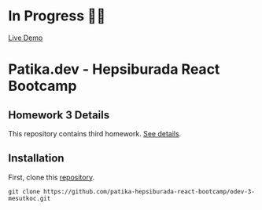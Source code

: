 # In Progress :construction_worker_man:

[Live Demo](https://stoic-hamilton-8d3621.netlify.app/)
# Patika.dev - Hepsiburada React Bootcamp

## Homework 3 Details

This repository contains third homework. [See details](https://github.com/patika-hepsiburada-react-bootcamp/odevler/tree/main/odev3).

## Installation

First, clone this [repository](https://github.com/patika-hepsiburada-react-bootcamp/odev-3-mesutkoc.git).

`git clone https://github.com/patika-hepsiburada-react-bootcamp/odev-3-mesutkoc.git`
